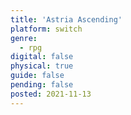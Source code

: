 ```yaml
---
title: 'Astria Ascending'
platform: switch
genre:
  - rpg
digital: false
physical: true
guide: false
pending: false
posted: 2021-11-13
---
```

